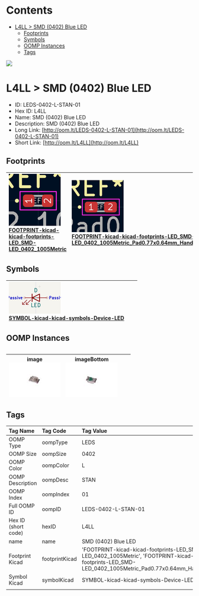 



Contents
========

* [L4LL > SMD (0402) Blue LED](#l4ll--smd-0402-blue-led)
	* [Footprints](#footprints)
	* [Symbols](#symbols)
	* [OOMP Instances](#oomp-instances)
	* [Tags](#tags)
  
![][im]
# L4LL > SMD (0402) Blue LED

- ID: LEDS-0402-L-STAN-01
- Hex ID: L4LL
- Name: SMD (0402) Blue LED
- Description: SMD (0402) Blue LED
- Long Link: [http://oom.lt/LEDS-0402-L-STAN-01](http://oom.lt/LEDS-0402-L-STAN-01)
- Short Link: [http://oom.lt/L4LL](http://oom.lt/L4LL)

## Footprints
  

|[![](https://raw.githubusercontent.com/oomlout/oomlout_OOMP_eda_V2/main/FOOTPRINT/kicad/kicad-footprints/LED_SMD/LED_0402_1005Metric/image_140.png)<br>FOOTPRINT-kicad-kicad-footprints-LED_SMD-LED_0402_1005Metric](https://github.com/oomlout/oomlout_OOMP_eda_V2/tree/main/FOOTPRINT/kicad/kicad-footprints/LED_SMD/LED_0402_1005Metric/)|[![](https://raw.githubusercontent.com/oomlout/oomlout_OOMP_eda_V2/main/FOOTPRINT/kicad/kicad-footprints/LED_SMD/LED_0402_1005Metric_Pad0.77x0.64mm_HandSolder/image_140.png)<br>FOOTPRINT-kicad-kicad-footprints-LED_SMD-LED_0402_1005Metric_Pad0.77x0.64mm_HandSolder](https://github.com/oomlout/oomlout_OOMP_eda_V2/tree/main/FOOTPRINT/kicad/kicad-footprints/LED_SMD/LED_0402_1005Metric_Pad0.77x0.64mm_HandSolder/)||
| :--- | :--- | :--- |

## Symbols
  

|[![](https://raw.githubusercontent.com/oomlout/oomlout_OOMP_eda_V2/main/SYMBOL/kicad/kicad-symbols/Device/LED/image_140.png)<br>SYMBOL-kicad-kicad-symbols-Device-LED](https://github.com/oomlout/oomlout_OOMP_eda_V2/tree/main/SYMBOL/kicad/kicad-symbols/Device/LED/)|||
| :--- | :--- | :--- |

## OOMP Instances
  

||||
| :--- | :--- | :--- |
  

|image<br>[![](https://raw.githubusercontent.com/oomlout/oomlout_OOMP_parts_V2/main/LEDS/0402/L/STAN/01/image_140.jpg)](https://github.com/oomlout/oomlout_OOMP_parts_V2/tree/main/LEDS/0402/L/STAN/01/image.jpg)|imageBottom<br>[![](https://raw.githubusercontent.com/oomlout/oomlout_OOMP_parts_V2/main/LEDS/0402/L/STAN/01/image_BOTTOM_140.jpg)](https://github.com/oomlout/oomlout_OOMP_parts_V2/tree/main/LEDS/0402/L/STAN/01/image_BOTTOM.jpg)|||
| :---: | :---: | :---: | :---: |

## Tags
  

|Tag Name|Tag Code|Tag Value|
| :--- | :--- | :--- |
|OOMP Type|oompType|LEDS|
|OOMP Size|oompSize|0402|
|OOMP Color|oompColor|L|
|OOMP Description|oompDesc|STAN|
|OOMP Index|oompIndex|01|
|Full OOMP ID|oompID|LEDS-0402-L-STAN-01|
|Hex ID (short code)|hexID|L4LL|
|name|name|SMD (0402) Blue LED|
|Footprint Kicad|footprintKicad|'FOOTPRINT-kicad-kicad-footprints-LED_SMD-LED_0402_1005Metric', 'FOOTPRINT-kicad-kicad-footprints-LED_SMD-LED_0402_1005Metric_Pad0.77x0.64mm_HandSolder'|
|Symbol Kicad|symbolKicad|SYMBOL-kicad-kicad-symbols-Device-LED|
||||



[im]: image_450.jpg
